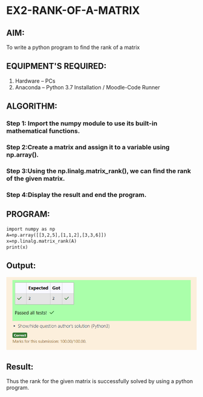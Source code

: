 # EX2-RANK-OF-A-MATRIX
## AIM:
To write a python program to find the rank of a matrix
## EQUIPMENT'S REQUIRED:
1. 	Hardware – PCs
2. 	Anaconda – Python 3.7 Installation / Moodle-Code Runner
## ALGORITHM:
### Step 1: Import the numpy module to use its built-in mathematical functions.
### Step 2:Create a matrix and assign it to a variable using np.array().
### Step 3:Using the np.linalg.matrix_rank(), we can find the rank of the given matrix.
### Step 4:Display the result and end the program.
 
## PROGRAM:
```
import numpy as np 
A=np.array([[3,2,5],[1,1,2],[3,3,6]])
x=np.linalg.matrix_rank(A)
print(x)

```
## Output:
![](EX2.png)
## Result:
Thus the rank for the given matrix is successfully solved by  using a python program.

